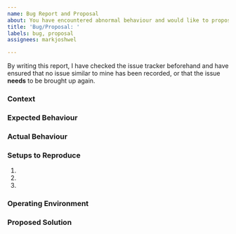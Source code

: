 ```yaml
---
name: Bug Report and Proposal
about: You have encountered abnormal behaviour and would like to propose a solution.
title: 'Bug/Proposal: '
labels: bug, proposal
assignees: markjoshwel

---
```


By writing this report, I have checked the issue tracker beforehand and have ensured that no issue similar to mine has been recorded, or that the issue **needs** to be brought up again.

### Context
<!--- What were you doing / What were you trying to accomplish? -->

### Expected Behaviour

### Actual Behaviour
<!--- If possible, include screenshots or the output text. -->

### Setups to Reproduce
<!--- Include code, if needed. -->
1.
2.
3.

### Operating Environment
<!-- Be as detailed as you can be, e.g. Python 3.8.12 on Linux amd64 -->

### Proposed Solution
<!--- If you have a pull request ready, please state so. -->
